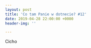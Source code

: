```yaml
---
layout: post
title: 'Co tam Panie w dotnecie? #12'
date: 2019-04-28 22:00:00 +0000
header-img: ''

---
```

Cicho
